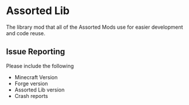 # Assorted Lib

The library mod that all of the Assorted Mods use for easier development and code reuse.

## Issue Reporting

Please include the following

* Minecraft Version
* Forge version
* Assorted Lib version
* Crash reports